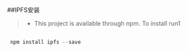 ##IPFS安装

 >* This project is available through npm. To install run1





``` js
 
 npm install ipfs --save
 
```